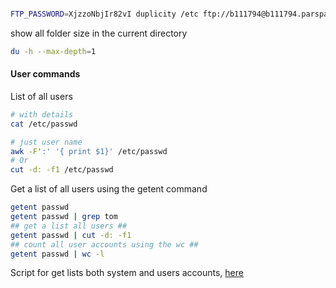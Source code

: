 ```bash

FTP_PASSWORD=XjzzoNbjIr82vI duplicity /etc ftp://b111794@b111794.parspack.org/Ehsan/etc

```

show all folder size in the current directory

```bash
du -h --max-depth=1
```

#### User commands

List of all users

```bash
# with details
cat /etc/passwd

# just user name
awk -F':' '{ print $1}' /etc/passwd
# Or
cut -d: -f1 /etc/passwd

```

Get a list of all users using the getent command

```bash
getent passwd
getent passwd | grep tom
## get a list all users ##
getent passwd | cut -d: -f1
## count all user accounts using the wc ##
getent passwd | wc -l
```

Script for get lists both system and users accounts, [here](/part01/users_list.sh)
